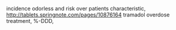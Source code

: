  incidence odorless and risk over patients characteristic,  http://tablets.springnote.com/pages/10876164 tramadol overdose treatment,  %-DDD, 